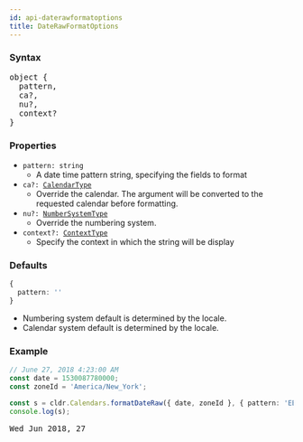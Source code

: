 ```yaml
---
id: api-daterawformatoptions
title: DateRawFormatOptions
---
```


### Syntax

<pre class="syntax">
object {
  pattern,
  ca?,
  nu?,
  context?
}
</pre>

### Properties
  - <code class="def">pattern: <span>string</span></code>
    - A date time pattern string, specifying the fields to format
  - <code class="def">ca?: <span>[CalendarType](api-calendartype.html)</span></code>
    - Override the calendar. The argument will be converted to the requested calendar before formatting.
  - <code class="def">nu?: <span>[NumberSystemType](api-numbersystemtype.html)</span></code>
    - Override the numbering system.
  - <code class="def">context?: <span>[ContextType](api-contexttype.html)</span></code>
    - Specify the context in which the string will be display


### Defaults

```typescript
{
  pattern: ''
}
```

* Numbering system default is determined by the locale.
* Calendar system default is determined by the locale.

### Example

```typescript
// June 27, 2018 4:23:00 AM
const date = 1530087780000;
const zoneId = 'America/New_York';

const s = cldr.Calendars.formatDateRaw({ date, zoneId }, { pattern: 'EEE MMM y, d' });
console.log(s);
```

<pre class="output">
Wed Jun 2018, 27
</pre>
